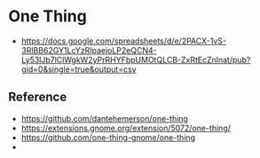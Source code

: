 # One Thing


- <https://docs.google.com/spreadsheets/d/e/2PACX-1vS-3RlBB62GY1LcYzRIpaejoLP2eQCN4-Ly53lJb7lClWgkW2yPrRHYFbpUMOtQLCB-ZxRtEcZnlnat/pub?gid=0&single=true&output=csv>



## Reference

- <https://github.com/dantehemerson/one-thing>
- <https://extensions.gnome.org/extension/5072/one-thing/>
- <https://github.com/one-thing-gnome/one-thing>
- 
